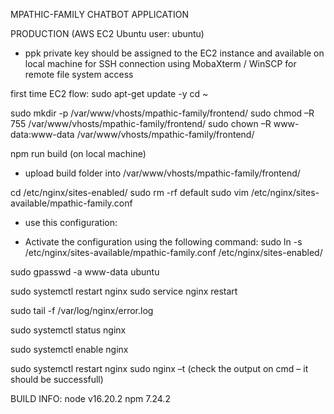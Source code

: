 MPATHIC-FAMILY CHATBOT APPLICATION

PRODUCTION (AWS EC2 Ubuntu user: ubuntu)

- ppk private key should be assigned to the EC2 instance and available on local machine
  for SSH connection using MobaXterm / WinSCP for remote file system access

first time EC2 flow:
sudo apt-get update -y
cd ~

<!-- The following commands might be ignored since the react build process carried outside the Ubuntu instance

curl -fsSL https://deb.nodesource.com/setup_16.x | sudo -E bash -
sudo apt install -y nodejs
sudo npm install -g npm@7.24.2
sudo apt install nginx -y
git clone https://github.com/ShaiBM123/mpathic-family-frontend.git

-->

sudo mkdir -p /var/www/vhosts/mpathic-family/frontend/
sudo chmod –R 755 /var/www/vhosts/mpathic-family/frontend/
sudo chown –R www-data:www-data /var/www/vhosts/mpathic-family/frontend/

npm run build (on local machine)

- upload build folder into /var/www/vhosts/mpathic-family/frontend/

cd /etc/nginx/sites-enabled/
sudo rm -rf default
sudo vim /etc/nginx/sites-available/mpathic-family.conf

- use this configuration:
<!--
server {
    listen 80;
    listen [::]:80;
    server_name _;
    root /var/www/vhosts/mpathic-family/frontend/build;
    index index.html;
    location / {
        try_files $uri /index.html;
    }
}
-->

* Activate the configuration using the following command:
  sudo ln -s /etc/nginx/sites-available/mpathic-family.conf /etc/nginx/sites-enabled/

<!-- * To unlink:
  sudo unlink /etc/nginx/sites-enabled/mpathic-family.conf -->

sudo gpasswd -a www-data ubuntu

<!-- - Restart Nginx and allow the changes to take place: -->

sudo systemctl restart nginx
sudo service nginx restart

<!-- * To check error logs -->

sudo tail -f /var/log/nginx/error.log

<!-- - To check if nginx is working fine -->

sudo systemctl status nginx

<!-- - Enable Nginx to start on boot -->

sudo systemctl enable nginx

sudo systemctl restart nginx
sudo nginx –t (check the output on cmd – it should be successfull)

BUILD INFO:
node v16.20.2
npm 7.24.2
